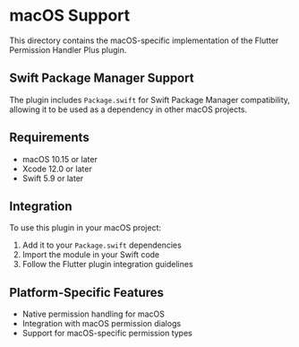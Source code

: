 # macOS Support

This directory contains the macOS-specific implementation of the Flutter Permission Handler Plus plugin.

## Swift Package Manager Support

The plugin includes `Package.swift` for Swift Package Manager compatibility, allowing it to be used as a dependency in other macOS projects.

## Requirements

- macOS 10.15 or later
- Xcode 12.0 or later
- Swift 5.9 or later

## Integration

To use this plugin in your macOS project:

1. Add it to your `Package.swift` dependencies
2. Import the module in your Swift code
3. Follow the Flutter plugin integration guidelines

## Platform-Specific Features

- Native permission handling for macOS
- Integration with macOS permission dialogs
- Support for macOS-specific permission types
